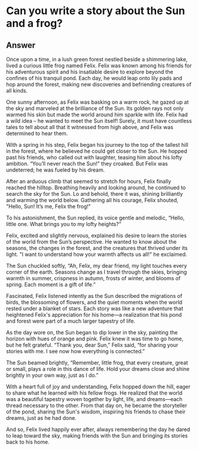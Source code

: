 # Can you write a story about the Sun and a frog?

## Answer
Once upon a time, in a lush green forest nestled beside a shimmering lake, lived a curious little frog named Felix. Felix was known among his friends for his adventurous spirit and his insatiable desire to explore beyond the confines of his tranquil pond. Each day, he would leap onto lily pads and hop around the forest, making new discoveries and befriending creatures of all kinds.

One sunny afternoon, as Felix was basking on a warm rock, he gazed up at the sky and marveled at the brilliance of the Sun. Its golden rays not only warmed his skin but made the world around him sparkle with life. Felix had a wild idea – he wanted to meet the Sun itself! Surely, it must have countless tales to tell about all that it witnessed from high above, and Felix was determined to hear them.

With a spring in his step, Felix began his journey to the top of the tallest hill in the forest, where he believed he could get closer to the Sun. He hopped past his friends, who called out with laughter, teasing him about his lofty ambition. “You’ll never reach the Sun!” they croaked. But Felix was undeterred; he was fueled by his dream.

After an arduous climb that seemed to stretch for hours, Felix finally reached the hilltop. Breathing heavily and looking around, he continued to search the sky for the Sun. Lo and behold, there it was, shining brilliantly and warming the world below. Gathering all his courage, Felix shouted, "Hello, Sun! It’s me, Felix the frog!"

To his astonishment, the Sun replied, its voice gentle and melodic, “Hello, little one. What brings you to my lofty heights?” 

Felix, excited and slightly nervous, explained his desire to learn the stories of the world from the Sun’s perspective. He wanted to know about the seasons, the changes in the forest, and the creatures that thrived under its light. "I want to understand how your warmth affects us all!" he exclaimed.

The Sun chuckled softly, “Ah, Felix, my dear friend, my light touches every corner of the earth. Seasons change as I travel through the skies, bringing warmth in summer, crispness in autumn, frosts of winter, and blooms of spring. Each moment is a gift of life.”

Fascinated, Felix listened intently as the Sun described the migrations of birds, the blossoming of flowers, and the quiet moments when the world rested under a blanket of stars. Each story was like a new adventure that heightened Felix's appreciation for his home—a realization that his pond and forest were part of a much larger tapestry of life.

As the day wore on, the Sun began to dip lower in the sky, painting the horizon with hues of orange and pink. Felix knew it was time to go home, but he felt grateful. “Thank you, dear Sun,” Felix said, “for sharing your stories with me. I see now how everything is connected.”

The Sun beamed brightly, “Remember, little frog, that every creature, great or small, plays a role in this dance of life. Hold your dreams close and shine brightly in your own way, just as I do.”

With a heart full of joy and understanding, Felix hopped down the hill, eager to share what he learned with his fellow frogs. He realized that the world was a beautiful tapestry woven together by light, life, and dreams—each thread necessary to the other. From that day on, he became the storyteller of the pond, sharing the Sun's wisdom, inspiring his friends to chase their dreams, just as he had done.

And so, Felix lived happily ever after, always remembering the day he dared to leap toward the sky, making friends with the Sun and bringing its stories back to his home.